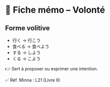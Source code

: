 # 📘 Fiche mémo – Volonté

## Forme volitive
- 行く → 行こう  
- 食べる → 食べよう  
- する → しよう  
- くる → こよう  

👉 Sert à proposer ou exprimer une intention.  

✅ Réf. Minna : L21 (Livre II)
